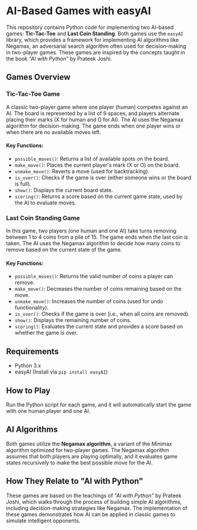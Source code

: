 # AI-Based Games with easyAI

This repository contains Python code for implementing two AI-based games: **Tic-Tac-Toe** and **Last Coin Standing**. Both games use the `easyAI` library, which provides a framework for implementing AI algorithms like Negamax, an adversarial search algorithm often used for decision-making in two-player games. These games are inspired by the concepts taught in the book *"AI with Python"* by Prateek Joshi.

## Games Overview

### Tic-Tac-Toe Game

A classic two-player game where one player (human) competes against an AI. The board is represented by a list of 9 spaces, and players alternate placing their marks (X for human and O for AI). The AI uses the Negamax algorithm for decision-making. The game ends when one player wins or when there are no available moves left.

#### Key Functions:
- `possible_moves()`: Returns a list of available spots on the board.
- `make_move()`: Places the current player's mark (X or O) on the board.
- `unmake_move()`: Reverts a move (used for backtracking).
- `is_over()`: Checks if the game is over (either someone wins or the board is full).
- `show()`: Displays the current board state.
- `scoring()`: Returns a score based on the current game state, used by the AI to evaluate moves.

### Last Coin Standing Game

In this game, two players (one human and one AI) take turns removing between 1 to 4 coins from a pile of 15. The game ends when the last coin is taken. The AI uses the Negamax algorithm to decide how many coins to remove based on the current state of the game.

#### Key Functions:
- `possible_moves()`: Returns the valid number of coins a player can remove.
- `make_move()`: Decreases the number of coins remaining based on the move.
- `unmake_move()`: Increases the number of coins (used for undo functionality).
- `is_over()`: Checks if the game is over (i.e., when all coins are removed).
- `show()`: Displays the remaining number of coins.
- `scoring()`: Evaluates the current state and provides a score based on whether the game is over.

## Requirements

- Python 3.x
- easyAI (Install via `pip install easyAI`)

## How to Play

Run the Python script for each game, and it will automatically start the game with one human player and one AI.

## AI Algorithms

Both games utilize the **Negamax algorithm**, a variant of the Minimax algorithm optimized for two-player games. The Negamax algorithm assumes that both players are playing optimally, and it evaluates game states recursively to make the best possible move for the AI.

## How They Relate to "AI with Python"

These games are based on the teachings of *"AI with Python"* by Prateek Joshi, which walks through the process of building simple AI algorithms, including decision-making strategies like Negamax. The implementation of these games demonstrates how AI can be applied in classic games to simulate intelligent opponents.
